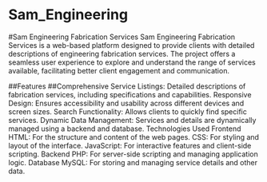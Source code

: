 # Sam_Engineering

#Sam Engineering Fabrication Services
Sam Engineering Fabrication Services is a web-based platform designed to provide clients with detailed descriptions of engineering fabrication services. The project offers a seamless user experience to explore and understand the range of services available, facilitating better client engagement and communication.

##Features
##Comprehensive Service Listings: Detailed descriptions of fabrication services, including specifications and capabilities.
Responsive Design: Ensures accessibility and usability across different devices and screen sizes.
Search Functionality: Allows clients to quickly find specific services.
Dynamic Data Management: Services and details are dynamically managed using a backend and database.
Technologies Used
Frontend
HTML: For the structure and content of the web pages.
CSS: For styling and layout of the interface.
JavaScript: For interactive features and client-side scripting.
Backend
PHP: For server-side scripting and managing application logic.
Database
MySQL: For storing and managing service details and other data.
